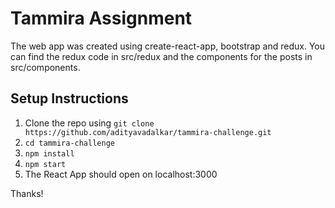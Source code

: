 # Tammira Assignment
The web app was created using create-react-app, bootstrap and redux. You can find the redux code in src/redux and the components for the posts in src/components.

## Setup Instructions
1. Clone the repo using `git clone https://github.com/adityavadalkar/tammira-challenge.git`
2. `cd tammira-challenge`
3. `npm install`
4. `npm start`
5. The React App should open on localhost:3000

Thanks!
